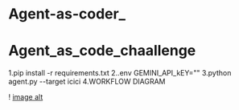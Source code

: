 ﻿# Agent-as-coder_
# Agent_as_code_chaallenge
1.pip install -r requirements.txt
2..env GEMINI_API_kEY=""
3.python agent.py --target icici
4.WORKFLOW DIAGRAM

! [image alt](https://github.com/hardik47278/Agent_as_code_chaallenge/blob/2282852a320b45531a8911fc0e5953e6f4a09fe9/workflow.png)


